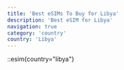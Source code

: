 ```yaml
---
title: 'Best eSIMs To Buy for Libya'
description: 'Best eSIM for Libya'
navigation: true
category: 'country'
country: 'Libya'
---
```


::esim{country="libya"}
